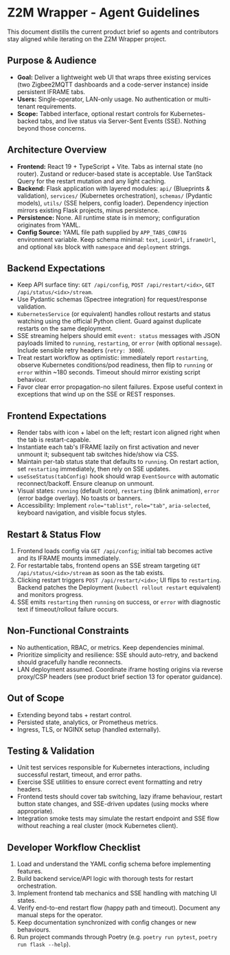 # Z2M Wrapper - Agent Guidelines

This document distills the current product brief so agents and contributors stay aligned while iterating on the Z2M Wrapper project.

## Purpose & Audience
- **Goal:** Deliver a lightweight web UI that wraps three existing services (two Zigbee2MQTT dashboards and a code-server instance) inside persistent IFRAME tabs.
- **Users:** Single-operator, LAN-only usage. No authentication or multi-tenant requirements.
- **Scope:** Tabbed interface, optional restart controls for Kubernetes-backed tabs, and live status via Server-Sent Events (SSE). Nothing beyond those concerns.

## Architecture Overview
- **Frontend:** React 19 + TypeScript + Vite. Tabs as internal state (no router). Zustand or reducer-based state is acceptable. Use TanStack Query for the restart mutation and any light caching.
- **Backend:** Flask application with layered modules: `api/` (Blueprints & validation), `services/` (Kubernetes orchestration), `schemas/` (Pydantic models), `utils/` (SSE helpers, config loader). Dependency injection mirrors existing Flask projects, minus persistence.
- **Persistence:** None. All runtime state is in memory; configuration originates from YAML.
- **Config Source:** YAML file path supplied by `APP_TABS_CONFIG` environment variable. Keep schema minimal: `text`, `iconUrl`, `iframeUrl`, and optional `k8s` block with `namespace` and `deployment` strings.

## Backend Expectations
- Keep API surface tiny: `GET /api/config`, `POST /api/restart/<idx>`, `GET /api/status/<idx>/stream`.
- Use Pydantic schemas (Spectree integration) for request/response validation.
- `KubernetesService` (or equivalent) handles rollout restarts and status watching using the official Python client. Guard against duplicate restarts on the same deployment.
- SSE streaming helpers should emit `event: status` messages with JSON payloads limited to `running`, `restarting`, or `error` (with optional `message`). Include sensible retry headers (`retry: 3000`).
- Treat restart workflow as optimistic: immediately report `restarting`, observe Kubernetes conditions/pod readiness, then flip to `running` or `error` within ~180 seconds. Timeout should mirror existing script behaviour.
- Favor clear error propagation-no silent failures. Expose useful context in exceptions that wind up on the SSE or REST responses.

## Frontend Expectations
- Render tabs with icon + label on the left; restart icon aligned right when the tab is restart-capable.
- Instantiate each tab's IFRAME lazily on first activation and never unmount it; subsequent tab switches hide/show via CSS.
- Maintain per-tab status state that defaults to `running`. On restart action, set `restarting` immediately, then rely on SSE updates.
- `useSseStatus(tabConfig)` hook should wrap `EventSource` with automatic reconnect/backoff. Ensure cleanup on unmount.
- Visual states: `running` (default icon), `restarting` (blink animation), `error` (error badge overlay). No toasts or banners.
- Accessibility: Implement `role="tablist"`, `role="tab"`, `aria-selected`, keyboard navigation, and visible focus styles.

## Restart & Status Flow
1. Frontend loads config via `GET /api/config`; initial tab becomes active and its IFRAME mounts immediately.
2. For restartable tabs, frontend opens an SSE stream targeting `GET /api/status/<idx>/stream` as soon as the tab exists.
3. Clicking restart triggers `POST /api/restart/<idx>`; UI flips to `restarting`. Backend patches the Deployment (`kubectl rollout restart` equivalent) and monitors progress.
4. SSE emits `restarting` then `running` on success, or `error` with diagnostic text if timeout/rollout failure occurs.

## Non-Functional Constraints
- No authentication, RBAC, or metrics. Keep dependencies minimal.
- Prioritize simplicity and resilience: SSE should auto-retry, and backend should gracefully handle reconnects.
- LAN deployment assumed. Coordinate iframe hosting origins via reverse proxy/CSP headers (see product brief section 13 for operator guidance).

## Out of Scope
- Extending beyond tabs + restart control.
- Persisted state, analytics, or Prometheus metrics.
- Ingress, TLS, or NGINX setup (handled externally).

## Testing & Validation
- Unit test services responsible for Kubernetes interactions, including successful restart, timeout, and error paths.
- Exercise SSE utilities to ensure correct event formatting and retry headers.
- Frontend tests should cover tab switching, lazy iframe behaviour, restart button state changes, and SSE-driven updates (using mocks where appropriate).
- Integration smoke tests may simulate the restart endpoint and SSE flow without reaching a real cluster (mock Kubernetes client).

## Developer Workflow Checklist
1. Load and understand the YAML config schema before implementing features.
2. Build backend service/API logic with thorough tests for restart orchestration.
3. Implement frontend tab mechanics and SSE handling with matching UI states.
4. Verify end-to-end restart flow (happy path and timeout). Document any manual steps for the operator.
5. Keep documentation synchronized with config changes or new behaviours.
6. Run project commands through Poetry (e.g. `poetry run pytest`, `poetry run flask --help`).

